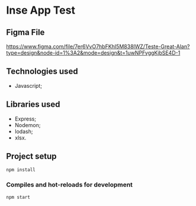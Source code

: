 # Inse App Test

## Figma File

<a href="https://www.figma.com/file/7er6VvO7hbFKhI5M838lWZ/Teste-Great-Alan?type=design&node-id=1%3A2&mode=design&t=1uwNPFvggKjbSE4D-1">https://www.figma.com/file/7er6VvO7hbFKhI5M838lWZ/Teste-Great-Alan?type=design&node-id=1%3A2&mode=design&t=1uwNPFvggKjbSE4D-1</a>

## Technologies used

- Javascript;

## Libraries used

- Express;
- Nodemon;
- lodash;
- xlsx.

## Project setup
```
npm install
```

### Compiles and hot-reloads for development
```
npm start
```
